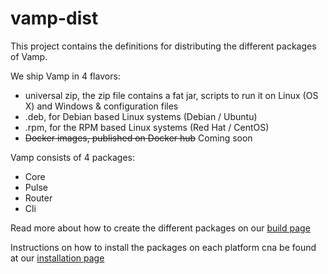 # vamp-dist

This project contains the definitions for distributing the different packages of Vamp.

We ship Vamp in 4 flavors:

- universal zip, 
  the zip file contains a fat jar, scripts to run it on Linux (OS X) and Windows & configuration files
- .deb, 
  for Debian based Linux systems (Debian / Ubuntu)
- .rpm, 
  for the RPM based Linux systems (Red Hat / CentOS)
- ~~Docker images, 
  published on Docker hub~~ Coming soon

Vamp consists of 4 packages:

- Core
- Pulse
- Router
- Cli

Read more about how to create the different packages on our [build page](https://github.com/magneticio/vamp-dist/blob/master/docs//build.md)

Instructions on how to install the packages on each platform cna be found at our [installation page](https://github.com/magneticio/vamp-dist/blob/master/docs/install.md)






